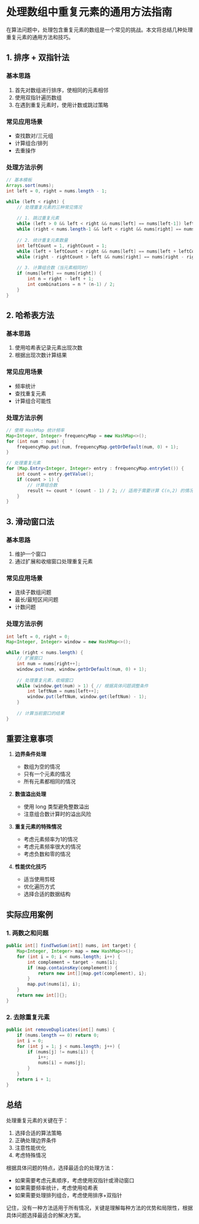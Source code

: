# 处理数组中重复元素的通用方法指南

在算法问题中，处理包含重复元素的数组是一个常见的挑战。本文将总结几种处理重复元素的通用方法和技巧。

## 1. 排序 + 双指针法

### 基本思路

1. 首先对数组进行排序，使相同的元素相邻
2. 使用双指针遍历数组
3. 在遇到重复元素时，使用计数或跳过策略

### 常见应用场景

- 查找数对/三元组
- 计算组合/排列
- 去重操作

### 处理方法示例

```java
// 基本模板
Arrays.sort(nums);
int left = 0, right = nums.length - 1;

while (left < right) {
    // 处理重复元素的三种常见情况
    
    // 1. 跳过重复元素
    while (left > 0 && left < right && nums[left] == nums[left-1]) left++;
    while (right < nums.length-1 && left < right && nums[right] == nums[right+1]) right--;
    
    // 2. 统计重复元素数量
    int leftCount = 1, rightCount = 1;
    while (left + leftCount < right && nums[left] == nums[left + leftCount]) leftCount++;
    while (right - rightCount > left && nums[right] == nums[right - rightCount]) rightCount--;
    
    // 3. 计算组合数（当元素相同时）
    if (nums[left] == nums[right]) {
        int n = right - left + 1;
        int combinations = n * (n-1) / 2;
    }
}
```

## 2. 哈希表方法

### 基本思路

1. 使用哈希表记录元素出现次数
2. 根据出现次数计算结果

### 常见应用场景

- 频率统计
- 查找重复元素
- 计算组合可能性

### 处理方法示例

```java
// 使用 HashMap 统计频率
Map<Integer, Integer> frequencyMap = new HashMap<>();
for (int num : nums) {
    frequencyMap.put(num, frequencyMap.getOrDefault(num, 0) + 1);
}

// 处理重复元素
for (Map.Entry<Integer, Integer> entry : frequencyMap.entrySet()) {
    int count = entry.getValue();
    if (count > 1) {
        // 计算组合数
        result += count * (count - 1) / 2; // 适用于需要计算 C(n,2) 的情况
    }
}
```

## 3. 滑动窗口法

### 基本思路

1. 维护一个窗口
2. 通过扩展和收缩窗口处理重复元素

### 常见应用场景

- 连续子数组问题
- 最长/最短区间问题
- 计数问题

### 处理方法示例

```java
int left = 0, right = 0;
Map<Integer, Integer> window = new HashMap<>();

while (right < nums.length) {
    // 扩展窗口
    int num = nums[right++];
    window.put(num, window.getOrDefault(num, 0) + 1);
    
    // 处理重复元素，收缩窗口
    while (window.get(num) > 1) { // 根据具体问题调整条件
        int leftNum = nums[left++];
        window.put(leftNum, window.get(leftNum) - 1);
    }
    
    // 计算当前窗口的结果
}
```

## 重要注意事项

1. **边界条件处理**
   - 数组为空的情况
   - 只有一个元素的情况
   - 所有元素都相同的情况

2. **数值溢出处理**
   - 使用 long 类型避免整数溢出
   - 注意组合数计算时的溢出风险

3. **重复元素的特殊情况**
   - 考虑元素频率为1的情况
   - 考虑元素频率很大的情况
   - 考虑负数和零的情况

4. **性能优化技巧**
   - 适当使用剪枝
   - 优化遍历方式
   - 选择合适的数据结构

## 实际应用案例

### 1. 两数之和问题

```java
public int[] findTwoSum(int[] nums, int target) {
    Map<Integer, Integer> map = new HashMap<>();
    for (int i = 0; i < nums.length; i++) {
        int complement = target - nums[i];
        if (map.containsKey(complement)) {
            return new int[]{map.get(complement), i};
        }
        map.put(nums[i], i);
    }
    return new int[]{};
}
```

### 2. 去除重复元素

```java
public int removeDuplicates(int[] nums) {
    if (nums.length == 0) return 0;
    int i = 0;
    for (int j = 1; j < nums.length; j++) {
        if (nums[j] != nums[i]) {
            i++;
            nums[i] = nums[j];
        }
    }
    return i + 1;
}
```

## 总结

处理重复元素的关键在于：

1. 选择合适的算法策略
2. 正确处理边界条件
3. 注意性能优化
4. 考虑特殊情况

根据具体问题的特点，选择最适合的处理方法：

- 如果需要考虑元素顺序，考虑使用双指针或滑动窗口
- 如果需要频率统计，考虑使用哈希表
- 如果需要处理排列组合，考虑使用排序+双指针

记住，没有一种方法适用于所有情况，关键是理解每种方法的优势和局限性，根据具体问题选择最适合的解决方案。